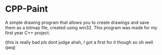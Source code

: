 # CPP-Paint

A simple drawing program that allows you to create drawings and save them as a bitmap file, created using win32. This program was made for my first year C++ project. 

(this is really bad pls dont judge ahah, I got a first for it though so oh well qwq)
